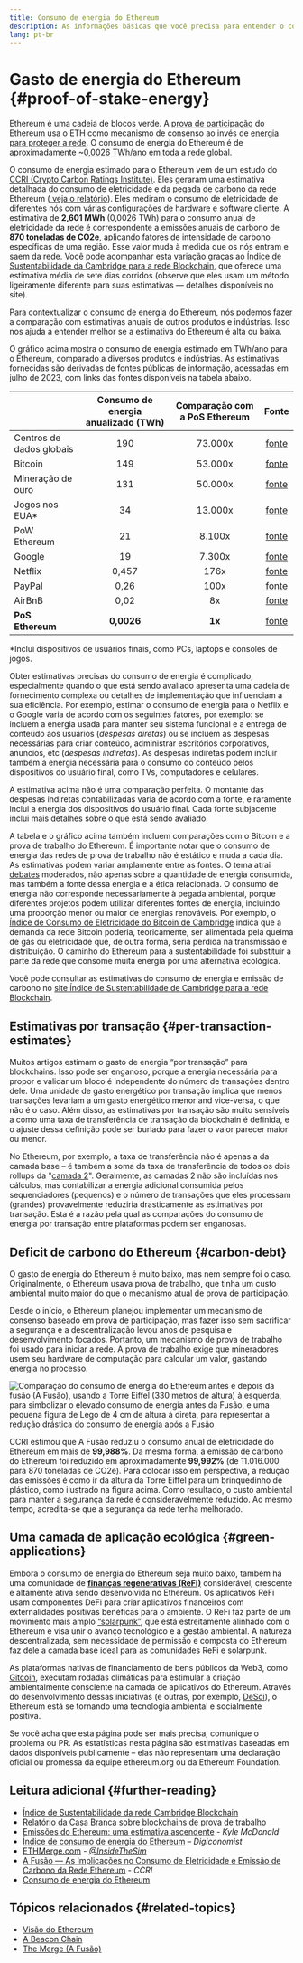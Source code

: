 ```yaml
---
title: Consumo de energia do Ethereum
description: As informações básicas que você precisa para entender o consumo de energia do Ethereum.
lang: pt-br
---
```


# Gasto de energia do Ethereum {#proof-of-stake-energy}

Ethereum é uma cadeia de blocos verde. A [prova de participação](/developers/docs/consensus-mechanisms/pos) do Ethereum usa o ETH como mecanismo de consenso ao invés de [energia para proteger a rede](/developers/docs/consensus-mechanisms/pow). O consumo de energia do Ethereum é de aproximadamente [~0,0026 TWh/ano](https://carbon-ratings.com/eth-report-2022) em toda a rede global.

O consumo de energia estimado para o Ethereum vem de um estudo do [CCRI (Crypto Carbon Ratings Institute)](https://carbon-ratings.com). Eles geraram uma estimativa detalhada do consumo de eletricidade e da pegada de carbono da rede Ethereum ([ veja o relatório](https://carbon-ratings.com/eth-report-2022)). Eles mediram o consumo de eletricidade de diferentes nós com várias configurações de hardware e software cliente. A estimativa de **2,601 MWh** (0,0026 TWh) para o consumo anual de eletricidade da rede é correspondente a emissões anuais de carbono de **870 toneladas de CO2e**, aplicando fatores de intensidade de carbono específicas de uma região. Esse valor muda à medida que os nós entram e saem da rede. Você pode acompanhar esta variação graças ao [Índice de Sustentabilidade da Cambridge para a rede Blockchain](https://ccaf.io/cbnsi/ethereum), que oferece uma estimativa média de sete dias corridos (observe que eles usam um método ligeiramente diferente para suas estimativas — detalhes disponíveis no site).

Para contextualizar o consumo de energia do Ethereum, nós podemos fazer a comparação com estimativas anuais de outros produtos e indústrias. Isso nos ajuda a entender melhor se a estimativa do Ethereum é alta ou baixa.

<EnergyConsumptionChart />

O gráfico acima mostra o consumo de energia estimado em TWh/ano para o Ethereum, comparado a diversos produtos e indústrias. As estimativas fornecidas são derivadas de fontes públicas de informação, acessadas em julho de 2023, com links das fontes disponíveis na tabela abaixo.

|                          | Consumo de energia anualizado (TWh) | Comparação com a PoS Ethereum |                                                                                      Fonte                                                                                       |
|:------------------------ |:-----------------------------------:|:-----------------------------:|:--------------------------------------------------------------------------------------------------------------------------------------------------------------------------------:|
| Centros de dados globais |                 190                 |            73.000x            |                                    [fonte](https://www.iea.org/commentaries/data-centres-and-energy-from-global-headlines-to-local-headaches)                                    |
| Bitcoin                  |                 149                 |            53.000x            |                                                                 [fonte](https://ccaf.io/cbnsi/cbeci/comparisons)                                                                 |
| Mineração de ouro        |                 131                 |            50.000x            |                                                                 [fonte](https://ccaf.io/cbnsi/cbeci/comparisons)                                                                 |
| Jogos nos EUA\*        |                 34                  |            13.000x            |                 [fonte](https://www.researchgate.net/publication/336909520_Toward_Greener_Gaming_Estimating_National_Energy_Use_and_Energy_Efficiency_Potential)                 |
| PoW Ethereum             |                 21                  |            8.100x             |                                                                    [fonte](https://ccaf.io/cbnsi/ethereum/1)                                                                     |
| Google                   |                 19                  |            7.300x             |                                           [fonte](https://www.gstatic.com/gumdrop/sustainability/google-2022-environmental-report.pdf)                                           |
| Netflix                  |                0,457                |             176x              | [fonte](https://assets.ctfassets.net/4cd45et68cgf/7B2bKCqkXDfHLadrjrNWD8/e44583e5b288bdf61e8bf3d7f8562884/2021_US_EN_Netflix_EnvironmentalSocialGovernanceReport-2021_Final.pdf) |
| PayPal                   |                0,26                 |             100x              |                                  [fonte](https://s202.q4cdn.com/805890769/files/doc_downloads/global-impact/CDP_Climate_Change_PayPal-(1).pdf)                                   |
| AirBnB                   |                0,02                 |              8x               |                               [fonte](https://s26.q4cdn.com/656283129/files/doc_downloads/governance_doc_updated/Airbnb-ESG-Factsheet-(Final).pdf)                               |
| **PoS Ethereum**         |             **0,0026**              |            **1x**             |                                                               [fonte](https://carbon-ratings.com/eth-report-2022)                                                                |

\*Inclui dispositivos de usuários finais, como PCs, laptops e consoles de jogos.

Obter estimativas precisas do consumo de energia é complicado, especialmente quando o que está sendo avaliado apresenta uma cadeia de fornecimento complexa ou detalhes de implementação que influenciam a sua eficiência. Por exemplo, estimar o consumo de energia para o Netflix e o Google varia de acordo com os seguintes fatores, por exemplo: se incluem a energia usada para manter seu sistema funcional e a entrega de conteúdo aos usuários (_despesas diretas_) ou se incluem as despesas necessárias para criar conteúdo, administrar escritórios corporativos, anuncios, etc (_despesas indiretas_). As despesas indiretas podem incluir também a energia necessária para o consumo do conteúdo pelos dispositivos do usuário final, como TVs, computadores e celulares.

A estimativa acima não é uma comparação perfeita. O montante das despesas indiretas contabilizadas varia de acordo com a fonte, e raramente inclui a energia dos dispositivos do usuário final. Cada fonte subjacente inclui mais detalhes sobre o que está sendo avaliado.

A tabela e o gráfico acima também incluem comparações com o Bitcoin e a prova de trabalho do Ethereum. É importante notar que o consumo de energia das redes de prova de trabalho não é estático e muda a cada dia. As estimativas podem variar amplamente entre as fontes. O tema atrai [debates](https://www.coindesk.com/business/2020/05/19/the-last-word-on-bitcoins-energy-consumption/) moderados, não apenas sobre a quantidade de energia consumida, mas também a fonte dessa energia e a ética relacionada. O consumo de energia não corresponde necessariamente à pegada ambiental, porque diferentes projetos podem utilizar diferentes fontes de energia, incluindo uma proporção menor ou maior de energias renováveis. Por exemplo, o [Índice de Consumo de Eletricidade do Bitcoin de Cambridge](https://ccaf.io/cbnsi/cbeci/comparisons) indica que a demanda da rede Bitcoin poderia, teoricamente, ser alimentada pela queima de gás ou eletricidade que, de outra forma, seria perdida na transmissão e distribuição. O caminho do Ethereum para a sustentabilidade foi substituir a parte da rede que consome muita energia por uma alternativa ecológica.

Você pode consultar as estimativas do consumo de energia e emissão de carbono no [site Índice de Sustentabilidade de Cambridge para a rede Blockchain](https://ccaf.io/cbnsi/ethereum).

## Estimativas por transação {#per-transaction-estimates}

Muitos artigos estimam o gasto de energia “por transação” para blockchains. Isso pode ser enganoso, porque a energia necessária para propor e validar um bloco é independente do número de transações dentro dele. Uma unidade de gasto energético por transação implica que menos transações levariam a um gasto energético menor and vice-versa, o que não é o caso. Além disso, as estimativas por transação são muito sensíveis a como uma taxa de transferência de transação da blockchain é definida, e o ajuste dessa definição pode ser burlado para fazer o valor parecer maior ou menor.

No Ethereum, por exemplo, a taxa de transferência não é apenas a da camada base – é também a soma da taxa de transferência de todos os dois rollups da "[camada 2](/layer-2/)". Geralmente, as camadas 2 não são incluídas nos cálculos, mas contabilizar a energia adicional consumida pelos sequenciadores (pequenos) e o número de transações que eles processam (grandes) provavelmente reduziria drasticamente as estimativas por transação. Esta é a razão pela qual as comparações do consumo de energia por transação entre plataformas podem ser enganosas.

## Deficit de carbono do Ethereum {#carbon-debt}

O gasto de energia do Ethereum é muito baixo, mas nem sempre foi o caso. Originalmente, o Ethereum usava prova de trabalho, que tinha um custo ambiental muito maior do que o mecanismo atual de prova de participação.

Desde o início, o Ethereum planejou implementar um mecanismo de consenso baseado em prova de participação, mas fazer isso sem sacrificar a segurança e a descentralização levou anos de pesquisa e desenvolvimento focados. Portanto, um mecanismo de prova de trabalho foi usado para iniciar a rede. A prova de trabalho exige que mineradores usem seu hardware de computação para calcular um valor, gastando energia no processo.

![Comparação do consumo de energia do Ethereum antes e depois da fusão (A Fusão), usando a Torre Eiffel (330 metros de altura) à esquerda, para simbolizar o elevado consumo de energia antes da Fusão, e uma pequena figura de Lego de 4 cm de altura à direta, para representar a redução drástica do consumo de energia após a Fusão](energy_consumption_pre_post_merge.png)

CCRI estimou que A Fusão reduziu o consumo anual de eletricidade do Ethereum em mais de **99,988%**. Da mesma forma, a emissão de carbono do Ethereum foi reduzido em aproximadamente **99,992%** (de 11.016.000 para 870 toneladas de CO2e). Para colocar isso em perspectiva, a redução das emissões é como ir da altura da Torre Eiffel para um brinquedinho de plástico, como ilustrado na figura acima. Como resultado, o custo ambiental para manter a segurança da rede é consideravelmente reduzido. Ao mesmo tempo, acredita-se que a segurança da rede tenha melhorado.

## Uma camada de aplicação ecológica {#green-applications}

Embora o consumo de energia do Ethereum seja muito baixo, também há uma comunidade de [**finanças regenerativas (ReFi)**](/refi/) considerável, crescente e altamente ativa sendo desenvolvida no Ethereum. Os aplicativos ReFi usam componentes DeFi para criar aplicativos financeiros com externalidades positivas benéficas para o ambiente. O ReFi faz parte de um movimento mais amplo [“solarpunk”](https://en.wikipedia.org/wiki/Solarpunk), que está estreitamente alinhado com o Ethereum e visa unir o avanço tecnológico e a gestão ambiental. A natureza descentralizada, sem necessidade de permissão e composta do Ethereum faz dele a camada base ideal para as comunidades ReFi e solarpunk.

As plataformas nativas de financiamento de bens públicos da Web3, como [Gitcoin](https://gitcoin.co), executam rodadas climáticas para estimular a criação ambientalmente consciente na camada de aplicativos do Ethereum. Através do desenvolvimento dessas iniciativas (e outras, por exemplo, [DeSci](/desci/)), o Ethereum está se tornando uma tecnologia ambiental e socialmente positiva.

<InfoBanner emoji=":evergreen_tree:">
  Se você acha que esta página pode ser mais precisa, comunique o problema ou PR. As estatísticas nesta página são estimativas baseadas em dados disponíveis publicamente – elas não representam uma declaração oficial ou promessa da equipe ethereum.org ou da Ethereum Foundation.
</InfoBanner>

## Leitura adicional {#further-reading}

- [Índice de Sustentabilidade da rede Cambridge Blockchain](https://ccaf.io/cbnsi/ethereum)
- [Relatório da Casa Branca sobre blockchains de prova de trabalho](https://www.whitehouse.gov/wp-content/uploads/2022/09/09-2022-Crypto-Assets-and-Climate-Report.pdf)
- [Emissões do Ethereum: uma estimativa ascendente](https://kylemcdonald.github.io/ethereum-emissions/) - _Kyle McDonald_
- [Índice de consumo de energia do Ethereum](https://digiconomist.net/ethereum-energy-consumption/) – _Digiconomist_
- [ETHMerge.com](https://ethmerge.com/) - _[@InsideTheSim](https://x.com/InsideTheSim)_
- [A Fusão — As Implicações no Consumo de Eletricidade e Emissão de Carbono da Rede Ethereum](https://carbon-ratings.com/eth-report-2022) - _CCRI_
- [Consumo de energia do Ethereum](https://mirror.xyz/jmcook.eth/ODpCLtO4Kq7SCVFbU4He8o8kXs418ZZDTj0lpYlZkR8)

## Tópicos relacionados {#related-topics}

- [Visão do Ethereum](/roadmap/vision/)
- [A Beacon Chain](/roadmap/beacon-chain)
- [The Merge (A Fusão)](/roadmap/merge/)
